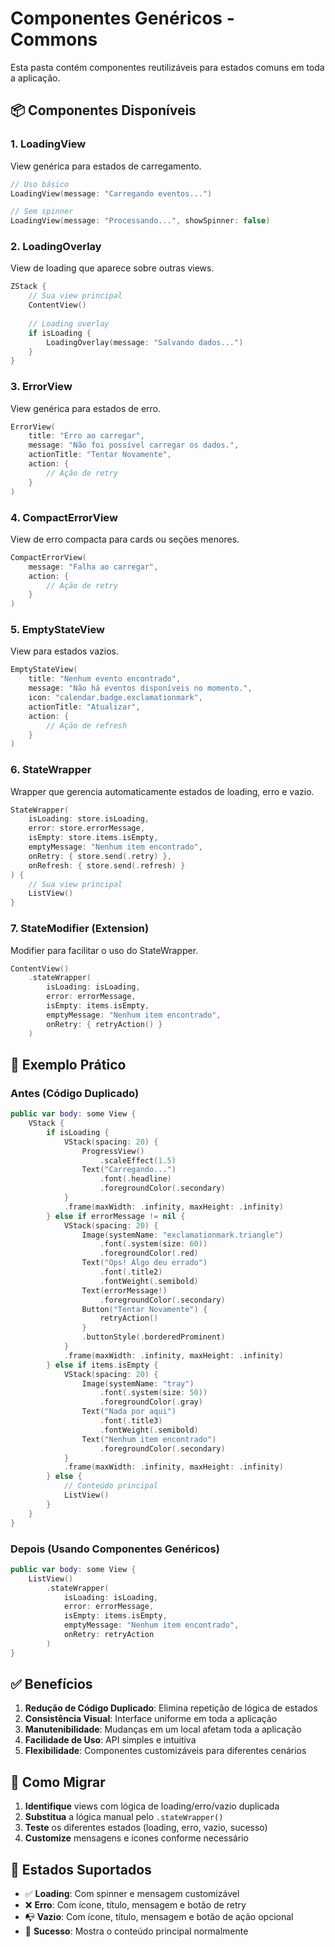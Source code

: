 # Componentes Genéricos - Commons

Esta pasta contém componentes reutilizáveis para estados comuns em toda a aplicação.

## 📦 Componentes Disponíveis

### 1. LoadingView
View genérica para estados de carregamento.

```swift
// Uso básico
LoadingView(message: "Carregando eventos...")

// Sem spinner
LoadingView(message: "Processando...", showSpinner: false)
```

### 2. LoadingOverlay
View de loading que aparece sobre outras views.

```swift
ZStack {
    // Sua view principal
    ContentView()
    
    // Loading overlay
    if isLoading {
        LoadingOverlay(message: "Salvando dados...")
    }
}
```

### 3. ErrorView
View genérica para estados de erro.

```swift
ErrorView(
    title: "Erro ao carregar",
    message: "Não foi possível carregar os dados.",
    actionTitle: "Tentar Novamente",
    action: {
        // Ação de retry
    }
)
```

### 4. CompactErrorView
View de erro compacta para cards ou seções menores.

```swift
CompactErrorView(
    message: "Falha ao carregar",
    action: {
        // Ação de retry
    }
)
```

### 5. EmptyStateView
View para estados vazios.

```swift
EmptyStateView(
    title: "Nenhum evento encontrado",
    message: "Não há eventos disponíveis no momento.",
    icon: "calendar.badge.exclamationmark",
    actionTitle: "Atualizar",
    action: {
        // Ação de refresh
    }
)
```

### 6. StateWrapper
Wrapper que gerencia automaticamente estados de loading, erro e vazio.

```swift
StateWrapper(
    isLoading: store.isLoading,
    error: store.errorMessage,
    isEmpty: store.items.isEmpty,
    emptyMessage: "Nenhum item encontrado",
    onRetry: { store.send(.retry) },
    onRefresh: { store.send(.refresh) }
) {
    // Sua view principal
    ListView()
}
```

### 7. StateModifier (Extension)
Modifier para facilitar o uso do StateWrapper.

```swift
ContentView()
    .stateWrapper(
        isLoading: isLoading,
        error: errorMessage,
        isEmpty: items.isEmpty,
        emptyMessage: "Nenhum item encontrado",
        onRetry: { retryAction() }
    )
```

## 🚀 Exemplo Prático

### Antes (Código Duplicado)
```swift
public var body: some View {
    VStack {
        if isLoading {
            VStack(spacing: 20) {
                ProgressView()
                    .scaleEffect(1.5)
                Text("Carregando...")
                    .font(.headline)
                    .foregroundColor(.secondary)
            }
            .frame(maxWidth: .infinity, maxHeight: .infinity)
        } else if errorMessage != nil {
            VStack(spacing: 20) {
                Image(systemName: "exclamationmark.triangle")
                    .font(.system(size: 60))
                    .foregroundColor(.red)
                Text("Ops! Algo deu errado")
                    .font(.title2)
                    .fontWeight(.semibold)
                Text(errorMessage!)
                    .foregroundColor(.secondary)
                Button("Tentar Novamente") {
                    retryAction()
                }
                .buttonStyle(.borderedProminent)
            }
            .frame(maxWidth: .infinity, maxHeight: .infinity)
        } else if items.isEmpty {
            VStack(spacing: 20) {
                Image(systemName: "tray")
                    .font(.system(size: 50))
                    .foregroundColor(.gray)
                Text("Nada por aqui")
                    .font(.title3)
                    .fontWeight(.semibold)
                Text("Nenhum item encontrado")
                    .foregroundColor(.secondary)
            }
            .frame(maxWidth: .infinity, maxHeight: .infinity)
        } else {
            // Conteúdo principal
            ListView()
        }
    }
}
```

### Depois (Usando Componentes Genéricos)
```swift
public var body: some View {
    ListView()
        .stateWrapper(
            isLoading: isLoading,
            error: errorMessage,
            isEmpty: items.isEmpty,
            emptyMessage: "Nenhum item encontrado",
            onRetry: retryAction
        )
}
```

## ✅ Benefícios

1. **Redução de Código Duplicado**: Elimina repetição de lógica de estados
2. **Consistência Visual**: Interface uniforme em toda a aplicação
3. **Manutenibilidade**: Mudanças em um local afetam toda a aplicação
4. **Facilidade de Uso**: API simples e intuitiva
5. **Flexibilidade**: Componentes customizáveis para diferentes cenários

## 🔧 Como Migrar

1. **Identifique** views com lógica de loading/erro/vazio duplicada
2. **Substitua** a lógica manual pelo `.stateWrapper()`
3. **Teste** os diferentes estados (loading, erro, vazio, sucesso)
4. **Customize** mensagens e ícones conforme necessário

## 📱 Estados Suportados

- ✅ **Loading**: Com spinner e mensagem customizável
- ❌ **Erro**: Com ícone, título, mensagem e botão de retry
- 📭 **Vazio**: Com ícone, título, mensagem e botão de ação opcional
- 🎉 **Sucesso**: Mostra o conteúdo principal normalmente

